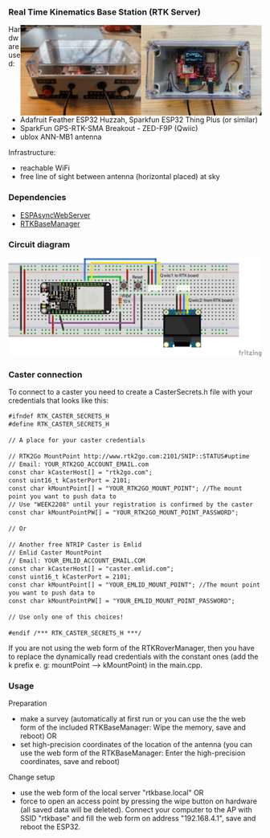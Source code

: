 ### Real Time Kinematics Base Station (RTK Server)
<img align="right" src="./screenshots/BaseTop.jpg" width="240"/>
<img align="right" src="./screenshots/BaseFront.jpg" width="240"/>

Hardware used:   
* Adafruit Feather ESP32 Huzzah, Sparkfun ESP32 Thing Plus (or similar)
* SparkFun GPS-RTK-SMA Breakout - ZED-F9P (Qwiic)
* ublox ANN-MB1 antenna


Infrastructure:
* reachable WiFi 
* free line of sight between antenna (horizontal placed) at sky 

### Dependencies
* [ESPAsyncWebServer](https://github.com/me-no-dev/ESPAsyncWebServer)
* [RTKBaseManager](https://github.com/jangleboom/RTKBaseManager)

### Circuit diagram
![plot](./fritzing/RTKBaseStation_bb.jpg)

### Caster connection
To connect to a caster you need to create a CasterSecrets.h file with your credentials that looks like this:

````
#ifndef RTK_CASTER_SECRETS_H
#define RTK_CASTER_SECRETS_H

// A place for your caster credentials

// RTK2Go MountPoint http://www.rtk2go.com:2101/SNIP::STATUS#uptime
// Email: YOUR_RTK2GO_ACCOUNT_EMAIL.com
const char kCasterHost[] = "rtk2go.com";
const uint16_t kCasterPort = 2101;
const char kMountPoint[] = "YOUR_RTK2GO_MOUNT_POINT"; //The mount point you want to push data to
// Use "WEEK2208" until your registration is confirmed by the caster
const char kMountPointPW[] = "YOUR_RTK2GO_MOUNT_POINT_PASSWORD"; 

// Or

// Another free NTRIP Caster is Emlid
// Emlid Caster MountPoint
// Email: YOUR_EMLID_ACCOUNT_EMAIL.COM
const char kCasterHost[] = "caster.emlid.com";
const uint16_t kCasterPort = 2101;
const char kMountPoint[] = "YOUR_EMLID_MOUNT_POINT"; //The mount point you want to push data to
const char kMountPointPW[] = "YOUR_EMLID_MOUNT_POINT_PASSWORD";

// Use only one of this choices!

#endif /*** RTK_CASTER_SECRETS_H ***/

````

If you are not using the web form of the RTKRoverManager, then you have to replace the dynamically read credentials with the constant ones (add the k prefix e. g: mountPoint --> kMountPoint) in the main.cpp.

### Usage
Preparation
* make a survey (automatically at first run or you can use the the web form of the included RTKBaseManager: Wipe the memory, save and reboot) OR
* set high-precision coordinates of the location of the antenna (you can use the web form of the RTKBaseManager: Enter the high-precision coordinates, save and reboot)

Change setup
* use the web form of the local server "rtkbase.local" OR
* force to open an access point by pressing the wipe button on hardware (all saved data will be deleted). Connect your computer to the AP with SSID "rtkbase" and fill the web form on address "192.168.4.1", save and reboot the ESP32.
